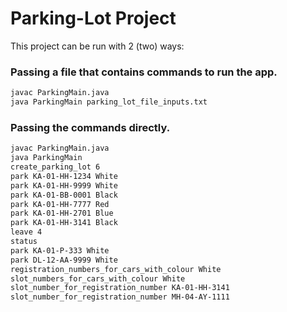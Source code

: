 # Parking-Lot Project

This project can be run with 2 (two) ways:

### Passing a file that contains commands to run the app.

```bash
javac ParkingMain.java
java ParkingMain parking_lot_file_inputs.txt
```

### Passing the commands directly.
```bash
javac ParkingMain.java
java ParkingMain
create_parking_lot 6
park KA-01-HH-1234 White
park KA-01-HH-9999 White
park KA-01-BB-0001 Black
park KA-01-HH-7777 Red
park KA-01-HH-2701 Blue
park KA-01-HH-3141 Black
leave 4
status
park KA-01-P-333 White
park DL-12-AA-9999 White
registration_numbers_for_cars_with_colour White
slot_numbers_for_cars_with_colour White
slot_number_for_registration_number KA-01-HH-3141
slot_number_for_registration_number MH-04-AY-1111
```
